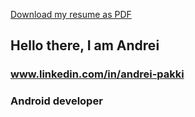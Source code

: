 [Download my resume as PDF](https://github.com/Pakki/pakki/blob/main/Andrei%20Pakki%20software%20developer.pdf "download")

## Hello there, I am Andrei

### www.linkedin.com/in/andrei-pakki 

### **Android developer**


